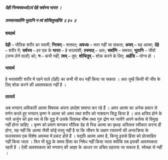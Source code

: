 ##### देही नित्यमवध्योऽयं देहे सर्वस्य भारत ।
##### तस्मात्सर्वाणि भूतानि न त्वं शोचितुमर्हसि ॥ ३० ॥

#### शब्दार्थ

**देही** – भौतिक शरीर का स्वामी; **नित्यम्** –  शाश्वत; **अवध्यः** – मारा नहीं जा सकता; **अयम्** – यह आत्मा; **देहे** – शरीर में; **सर्वस्य** – हर एक के **भारत** – हे भरतवंशी; **तस्मात्** – अतः; **सर्वाणि** – समस्त; **भूतानि** – जीवों (जन्म लेने वालों) को; **न** – कभी नहीं; **त्वम्** – तुम; **शोचितुम्** – शोक करने के लिए; **अर्हसि** – योग्य हो ।

#### भावार्थ

हे भरतवंशी! शरीर में रहने वाले (देही) का कभी भी वध नहीं किया जा सकता । अतः तुम्हें किसी भी जीव के लिए शोक करने की आवश्यकता नहीं है ।

#### तात्पर्य

अब भगवान् अविकारी आत्मा विषयक अपना उपदेश समाप्त कर रहे हैं । अमर आत्मा का अनेक प्रकार से वर्णन करते हुए भगवान् कृष्ण ने आत्मा को अमर तथा शरीर को नाशवान सिद्ध किया है । अतः क्षत्रिय होने के नाते अर्जुन को इस भय से कि युद्ध में उसके पितामह भीष्म तथा गुरु द्रोण मर जायेंगे अपने कर्तव्य से विमुख नहीं होना चाहिए । कृष्ण को प्रमाण मानकर भौतिक देह से भिन्न आत्मा का पृथक् अस्तित्व स्वीकार करना ही होगा, यह नहीं कि आत्मा जैसी कोई वस्तु नहीं है या कि जीवन के लक्षण रसायनों की अन्तःक्रिया के फलस्वरूप एक विशेष अवस्था में प्रकट होते हैं । यद्यपि आत्मा अमर है, किन्तु इससे हिंसा को प्रोत्साहित नहीं किया जाता । फिर भी युद्ध के समय हिंसा का निषेध नहीं किया जाता क्योंकि तब इसकी आवश्यकता रहती है । ऐसी आवश्यकता को भगवान् की आज्ञा के आधार पर उचित ठहराया जा सकता है. स्वेच्छा से नहीं ।